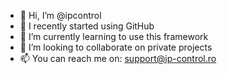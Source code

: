 - 👋 Hi, I’m @ipcontrol
- 👀 I recently started using GitHub
- 🌱 I’m currently learning to use this framework
- 💞️ I’m looking to collaborate on private projects
- 📫 You can reach me on: support@ip-control.ro

<!---
ipcontrol/ipcontrol is a ✨ special ✨ repository because its `README.md` (this file) appears on your GitHub profile.
You can click the Preview link to take a look at your changes.
--->
